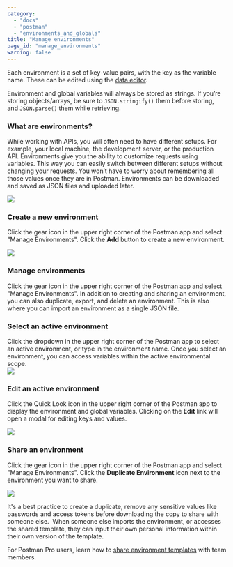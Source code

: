 ```yaml
---
category: 
  - "docs"
  - "postman"
  - "environments_and_globals"
title: "Manage environments"
page_id: "manage_environments"
warning: false
---
```


Each environment is a set of key-value pairs, with the key as the variable name. These can be edited using the [data editor](/docs/postman/launching_postman/navigating_postman).

Environment and global variables will always be stored as strings. If you’re storing objects/arrays, be sure to `JSON.stringify()` them before storing, and `JSON.parse()` them while retrieving.

### What are environments?

While working with APIs, you will often need to have different setups. For example, your local machine, the development server, or the production API. Environments give you the ability to customize requests using variables. This way you can easily switch between different setups without changing your requests. You won’t have to worry about remembering all those values once they are in Postman. Environments can be downloaded and saved as JSON files and uploaded later.

[![](https://www.getpostman.com/img/v1/docs/thumbs/28.png)](https://www.getpostman.com/img/v1/docs/source/28.png)

### Create a new environment

Click the gear icon in the upper right corner of the Postman app and select "Manage Environments". Click the **Add** button to create a new environment.

![](https://s3.amazonaws.com/postman-static-getpostman-com/postman-docs/58756026.png)

### Manage environments

Click the gear icon in the upper right corner of the Postman app and select "Manage Environments". In addition to creating and sharing an environment, you can also duplicate, export, and delete an environment. This is also where you can import an environment as a single JSON file.

### Select an active environment

Click the dropdown in the upper right corner of the Postman app to select an active environment, or type in the environment name. Once you select an environment, you can access variables within the active environmental scope.  
![](https://s3.amazonaws.com/postman-static-getpostman-com/postman-docs/58755923.png)

### Edit an active environment

Click the Quick Look icon in the upper right corner of the Postman app to display the environment and global variables. Clicking on the **Edit** link will open a modal for editing keys and values.

![](https://s3.amazonaws.com/postman-static-getpostman-com/postman-docs/58755957.png)

### Share an environment

Click the gear icon in the upper right corner of the Postman app and select "Manage Environments". Click the **Duplicate Environment** icon next to the environment you want to share.

![](https://s3.amazonaws.com/postman-static-getpostman-com/postman-docs/58787970.png)

It's a best practice to create a duplicate, remove any sensitive values like passwords and access tokens before downloading the copy to share with someone else.  When someone else imports the environment, or accesses the shared template, they can input their own personal information within their own version of the template.

For Postman Pro users, learn how to [share environment templates](/docs/postman/team_library/sharing) with team members.
